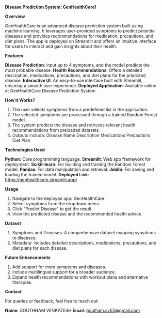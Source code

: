 **Disease Prediction System: GenHealthCare1**

**Overview**

GenHealthCare is an advanced disease prediction system built using machine learning. It leverages user-provided symptoms to predict potential diseases and provides recommendations for medication, precautions, and diet plans. The app is deployed on Streamlit and offers an intuitive interface for users to interact and gain insights about their health.

**Features**

**Disease Prediction**: Input up to 4 symptoms, and the model predicts the most probable disease.
**Health Recommendations**: Offers a detailed description, medications, precautions, and diet plans for the predicted disease.
**Interactive UI**: An easy-to-use interface built with Streamlit, ensuring a smooth user experience.
**Deployed Application**: Available online at GenHealthCare Disease Prediction System.

**How It Works?**
1. The user selects symptoms from a predefined list in the application.
2. The selected symptoms are processed through a trained Random Forest model.
3. The system predicts the disease and retrieves relevant health recommendations from preloaded datasets.
4. Outputs include:
      Disease Name
      Description
      Medications
      Precautions
      Diet Plan
   
**Technologies Used**

**Python**: Core programming language.
**Streamlit**: Web app framework for deployment.
**Scikit-learn**: For building and training the Random Forest model.
**Pandas**: For data manipulation and retrieval.
**Joblib**: For saving and loading the trained model.
**Deployed Link**: https://genhealthcare.streamlit.app/

**Usage**

1. Navigate to the deployed app: GenHealthCare.
2. Select symptoms from the dropdown menu.
3. Click "Predict Disease" to get the result.
4. View the predicted disease and the recommended health advice.

**Dataset**

1. Symptoms and Diseases: A comprehensive dataset mapping symptoms to diseases.
2. Metadata: Includes detailed descriptions, medications, precautions, and diet plans for each disease.

**Future Enhancements**

1. Add support for more symptoms and diseases.
2. Include multilingual support for a broader audience.
3. Expand health recommendations with workout plans and alternative therapies.

**Contact**

For queries or feedback, feel free to reach out:

**Name**: GOUTHHAM VENKATESH
**Email**: goutham.sv05@gmail.com

